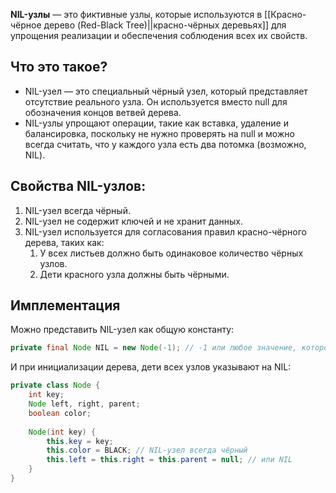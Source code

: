 **NIL-узлы** — это фиктивные узлы, которые используются в [[Красно-чёрное дерево (Red-Black Tree)||красно-чёрных деревьях]] для упрощения реализации и обеспечения соблюдения всех их свойств.

## Что это такое?

- NIL-узел — это специальный чёрный узел, который представляет отсутствие реального узла. Он используется вместо null для обозначения концов ветвей дерева.
- NIL-узлы упрощают операции, такие как вставка, удаление и балансировка, поскольку не нужно проверять на null и можно всегда считать, что у каждого узла есть два потомка (возможно, NIL).


## Свойства NIL-узлов:

1. NIL-узел всегда чёрный.
2. NIL-узел не содержит ключей и не хранит данных.
3. NIL-узел используется для согласования правил красно-чёрного дерева, таких как:
	1. У всех листьев должно быть одинаковое количество чёрных узлов.
	2. Дети красного узла должны быть чёрными.


## Имплементация

Можно представить NIL-узел как общую константу:

``` java
private final Node NIL = new Node(-1); // -1 или любое значение, которое не используется
```

И при инициализации дерева, дети всех узлов указывают на NIL:

``` java
private class Node {
    int key;
    Node left, right, parent;
    boolean color;
	
    Node(int key) {
        this.key = key;
        this.color = BLACK; // NIL-узел всегда чёрный
        this.left = this.right = this.parent = null; // или NIL
    }
}
```